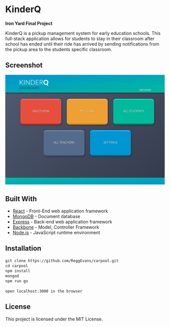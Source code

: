 # KinderQ

**Iron Yard Final Project**

KinderQ is a pickup management system for early education schools. This full-stack application allows for students to stay in their classroom after school has ended until their ride has arrived by sending notifications from the pickup area to the students specific classroom.

## Screenshot
![KinderQ Screen Shot](/dist/assets/images/kq_img_2.png)

## Built With

* [React](https://facebook.github.io/react/) - Front-End web application framework
* [MongoDB](https://www.mongodb.com/what-is-mongodb) - Document database
* [Express](https://expressjs.com/) -  Back-end web application framework
* [Backbone](http://backbonejs.org/) - Model, Controller Framework
* [Node.js](https://facebook.github.io/react/) - JavaScript runtime environment

## Installation
```
git clone https://github.com/ReggEvans/carpool.git
cd carpool
npm install
mongod
npm run go

open localhost:3000 in the browser
```

## License
This project is licensed under the MIT License.
